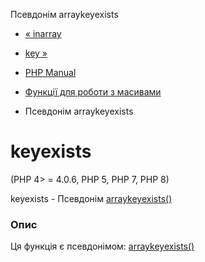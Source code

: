 Псевдонім arraykeyexists

-   [« inarray](function.in-array.html)
    
-   [key »](function.key.html)
    
-   [PHP Manual](index.html)
    
-   [Функції для роботи з масивами](ref.array.html)
    
-   Псевдонім arraykeyexists
    

# keyexists

(PHP 4> = 4.0.6, PHP 5, PHP 7, PHP 8)

keyexists - Псевдонім [arraykeyexists()](function.array-key-exists.html)

### Опис

Ця функція є псевдонімом: [arraykeyexists()](function.array-key-exists.html)